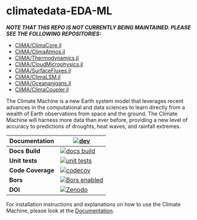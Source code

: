 # climatedata-EDA-ML

***NOTE THAT THIS REPO IS NOT CURRENTLY BEING MAINTAINED. PLEASE SEE THE FOLLOWING REPOSITORIES:***

 - [CliMA/ClimaCore.jl](http://github.com/CliMA/ClimaCore.jl)
 - [CliMA/ClimaAtmos.jl](http://github.com/CliMA/ClimaAtmos.jl)
 - [CliMA/Thermodynamics.jl](http://github.com/CliMA/Thermodynamics.jl)
 - [CliMA/CloudMicrophysics.jl](http://github.com/CliMA/CloudMicrophysics.jl)
 - [CliMA/SurfaceFluxes.jl](http://github.com/CliMA/SurfaceFluxes.jl)
 - [CliMA/ClimaLSM.jl](http://github.com/CliMA/ClimaLSM.jl)
 - [CliMA/Oceananigans.jl](http://github.com/CliMA/Oceananigans.jl)
 - [CliMA/ClimaCoupler.jl](http://github.com/CliMA/ClimaCoupler.jl)

The Climate Machine is a new Earth system model that leverages recent advances in the computational and data sciences to learn directly from a wealth of Earth observations from space and the ground. The Climate Machine will harness more data than ever before, providing a new level of accuracy to predictions of droughts, heat waves, and rainfall extremes.

| **Documentation**    | [![dev][docs-latest-img]][docs-latest-url]       |
|----------------------|--------------------------------------------------|
| **Docs Build**       | [![docs build][docs-bld-img]][docs-bld-url]      |
| **Unit tests**       | [![unit tests][unit-tests-img]][unit-tests-url]  |
| **Code Coverage**    | [![codecov][codecov-img]][codecov-url]           |
| **Bors**             | [![Bors enabled][bors-img]][bors-url]            |
| **DOI**              | [![Zenodo][zenodo-img]][zenodo-url]              |

[docs-bld-img]: https://github.com/CliMA/ClimateMachine.jl/workflows/Documentation/badge.svg
[docs-bld-url]: https://github.com/CliMA/ClimateMachine.jl/actions?query=workflow%3ADocumentation

[docs-latest-img]: https://img.shields.io/badge/docs-latest-blue.svg
[docs-latest-url]: https://CliMA.github.io/ClimateMachine.jl/latest/

[unit-tests-img]: https://github.com/CliMA/ClimateMachine.jl/workflows/OS%20Unit%20Tests/badge.svg
[unit-tests-url]: https://github.com/CliMA/ClimateMachine.jl/actions?query=workflow%3A%22OS+Unit+Tests%22

[codecov-img]: https://codecov.io/gh/CliMA/ClimateMachine.jl/branch/master/graph/badge.svg
[codecov-url]: https://codecov.io/gh/CliMA/ClimateMachine.jl

[bors-img]: https://bors.tech/images/badge_small.svg
[bors-url]: https://app.bors.tech/repositories/11521

[zenodo-img]: https://zenodo.org/badge/162166244.svg
[zenodo-url]: https://zenodo.org/badge/latestdoi/162166244

For installation instructions and explanations on how to use the Climate Machine, please look at the [Documentation](https://clima.github.io/ClimateMachine.jl/latest/GettingStarted/Installation/).
